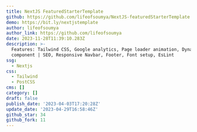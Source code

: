 ```yaml
---
title: NextJS FeaturedStarterTemplate
github: https://github.com/lifeofsoumya/NextJS-featuredStarterTemplate
demo: https://bit.ly/nextjstemplate
author: lifeofsoumya
author_link: https://github.com/lifeofsoumya
date: 2023-11-28T11:39:10.283Z
description: >-
  Features: Tailwind CSS, Google analytics, Page loader animation, Dynamic Head
  component | SEO, Responsive Navbar, Footer, Font setup, EsLint
ssg:
  - Nextjs
css:
  - Tailwind
  - PostCSS
cms: []
category: []
draft: false
publish_date: '2023-04-03T17:20:28Z'
update_date: '2023-04-29T16:58:46Z'
github_star: 34
github_fork: 11
---
```

